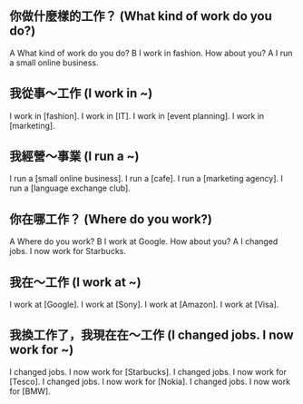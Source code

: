 ## 你做什麼樣的工作？ (What kind of work do you do?)

A What kind of work do you do?
B I work in fashion. How about you?
A I run a small online business.

## 我從事～工作 (I work in ~)

I work in [fashion].
I work in [IT].
I work in [event planning].
I work in [marketing].

## 我經營～事業 (I run a ~)

I run a [small online business].
I run a [cafe].
I run a [marketing agency].
I run a [language exchange club].

## 你在哪工作？ (Where do you work?)

A Where do you work?
B I work at Google. How about you?
A I changed jobs. I now work for Starbucks.

## 我在～工作 (I work at ~)

I work at [Google].
I work at [Sony].
I work at [Amazon].
I work at [Visa].

## 我換工作了，我現在在～工作 (I changed jobs. I now work for ~)

I changed jobs. I now work for [Starbucks].
I changed jobs. I now work for [Tesco].
I changed jobs. I now work for [Nokia].
I changed jobs. I now work for [BMW].
